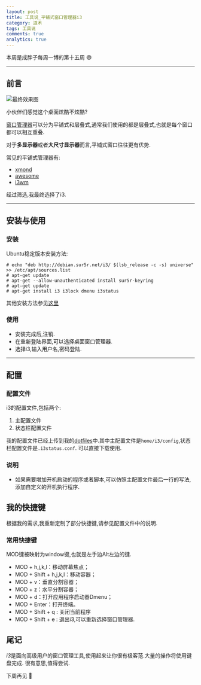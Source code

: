 ```yaml
---
layout: post
title: 工具说_平铺式窗口管理器i3
category: 道术
tags: 工具说
comments: true
analytics: true
---
```


本周是成胖子每周一博的第十五周 :smile:

---

## 前言
![最终效果图](http://ww1.sinaimg.cn/large/006kvZhRjw1f2bm4kl8afj30af06imyd.jpg)

小伙伴们感觉这个桌面炫酷不炫酷?

[窗口管理器](http://yumminhuang.github.io/blog/2015/03/29/i3-%E7%AA%97%E5%8F%A3%E7%AE%A1%E7%90%86%E5%99%A8%E7%AE%80%E4%BB%8B/)可以分为平铺式和层叠式,通常我们使用的都是层叠式,也就是每个窗口都可以相互重叠.

对于**多显示器**或者**大尺寸显示器**而言,平铺式窗口往往更有优势.

常见的平铺式管理器有:
* [xmond](http://xmonad.org/)
* [awesome](https://awesome.naquadah.org/)
* [i3wm](https://i3wm.org/)

经过筛选,我最终选择了i3.

---

## 安装与使用

### 安装

Ubuntu稳定版本安装方法:

```
# echo "deb http://debian.sur5r.net/i3/ $(lsb_release -c -s) universe" >> /etc/apt/sources.list
# apt-get update
# apt-get --allow-unauthenticated install sur5r-keyring
# apt-get update
# apt-get install i3 i3lock dmenu i3status
```

其他安装方法参见[这里](http://i3wm.org/downloads/)

### 使用
* 安装完成后,注销.
* 在重新登陆界面,可以选择桌面窗口管理器.
* 选择i3,输入用户名,密码登陆.
----

## 配置

### 配置文件

i3的配置文件,包括两个:
1. 主配置文件
2. 状态栏配置文件


我的配置文件已经上传到我的[dotfiles](https://github.com/chengyi818/dotfiles)中.其中主配置文件是`home/i3/config`,状态栏配置文件是`.i3status.conf`.
可以直接下载使用.

### 说明
* 如果需要增加开机启动的程序或者脚本,可以仿照主配置文件最后一行的写法,添加自定义的开机执行程序.

## 我的快捷键

根据我的需求,我重新定制了部分快捷键,请参见配置文件中的说明.

### 常用快捷键
MOD键被映射为window键,也就是左手边Alt左边的键.

* MOD + h,j,k,l：移动屏幕焦点；
* MOD + Shift + h,j,k,l：移动容器；
* MOD + v：垂直分割容器；
* MOD + z：水平分割容器；
* MOD + d：打开应用程序启动器Dmenu；
* MOD + Enter：打开终端。
* MOD + Shift + q : 关闭当前程序
* MOD + Shift + e : 退出i3,可以重新选择窗口管理器.

## 尾记
*i3*是面向高级用户的窗口管理工具,使用起来让你很有极客范.大量的操作将使用键盘完成.
很有意思,值得尝试.

下周再见 :wave:
